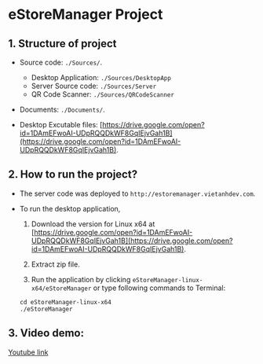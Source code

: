 # eStoreManager Project


## 1. Structure of project

- Source code: `./Sources/`.
	+ Desktop Application: `./Sources/DesktopApp`
	+ Server Source code: `./Sources/Server`
	+ QR Code Scanner: `./Sources/QRCodeScanner`

- Documents: `./Documents/`.

- Desktop Excutable files: [https://drive.google.com/open?id=1DAmEFwoAI-UDpRQQDkWF8GqIEjvGah1B](https://drive.google.com/open?id=1DAmEFwoAI-UDpRQQDkWF8GqIEjvGah1B).

## 2. How to run the project?

- The server code was deployed to `http://estoremanager.vietanhdev.com`.

- To run the desktop application, 

	1. Download the version for Linux x64 at [https://drive.google.com/open?id=1DAmEFwoAI-UDpRQQDkWF8GqIEjvGah1B](https://drive.google.com/open?id=1DAmEFwoAI-UDpRQQDkWF8GqIEjvGah1B).

	2. Extract zip file.
	3. Run the application by clicking `eStoreManager-linux-x64/eStoreManager` or type following commands to Terminal:
	
	```
	cd eStoreManager-linux-x64
	./eStoreManager
	```

## 3. Video demo: 
[Youtube link](https://youtu.be/IzBRSanRksY)